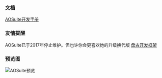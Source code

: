﻿### 文档
[AOSuite开发手册](https://github.com/xiongchun/aosuite/tree/master/doc)

### 友情提醒
AOSuite已于2017年停止维护。但也许你会更喜欢她的升级换代版
[盘古开发框架](https://github.com/xiongchun/pangu-framework)

### 预览图
![AOSuite预览](https://images.gitee.com/uploads/images/2019/0413/100204_c350dfb6_431745.gif "AOSuite预览")
